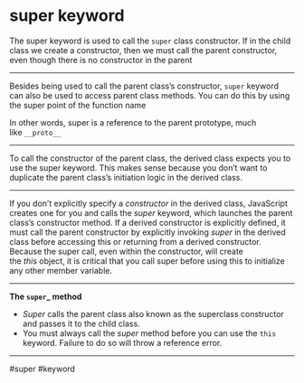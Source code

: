# super keyword
The super keyword is used to call the `super` class constructor. If in the child class we create a constructor, then we must call the parent constructor, even though there is no constructor in the parent
***
Besides being used to call the parent class’s constructor, `super` keyword can also be used to access parent class methods. You can do this by using the super point of the function name

In other words, super is a reference to the parent prototype, much like `__proto__`
***
To call the constructor of the parent class, the derived class expects you to use the super keyword. This makes sense because you don’t want to duplicate the parent class’s initiation logic in the derived class.
***
If you don’t explicitly specify a _constructor_ in the derived class, JavaScript creates one for you and calls the _super_ keyword, which launches the parent class’s constructor method. If a derived constructor is explicitly defined, it must call the parent constructor by explicitly invoking _super_ in the derived class before accessing this or returning from a derived constructor. Because the super call, even within the constructor, will create the _this_ object, it is critical that you call super before using this to initialize any other member variable.
***
**The `super`_ method**

-   _Super_ calls the parent class also known as the superclass constructor and passes it to the child class.
-   You must always call the _super_ method before you can use the `this` keyword. Failure to do so will throw a reference error.
***

#super
#keyword
